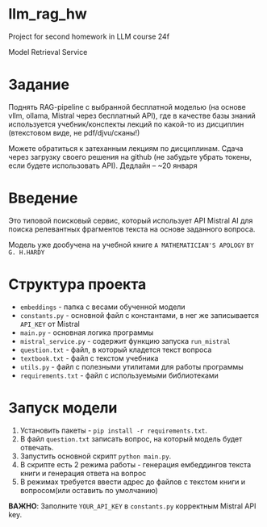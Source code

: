 # llm_rag_hw
Project for second homework in LLM course 24f

Model Retrieval Service

# Задание
Поднять RAG-pipeline с выбранной бесплатной моделью (на основе vllm, ollama, Mistral через бесплатный API), где в качестве базы знаний используется учебник/конспекты лекций по какой-то из дисциплин (втекстовом виде, не pdf/djvu/сканы!) 

Можете обратиться к затеханным лекциям по дисциплинам. Сдача через загрузку своего решения на github (не забудьте убрать токены, если будете использовать API). Дедлайн – ~20 января

# Введение
Это типовой поисковый сервис, который использует API Mistral AI для поиска релевантных фрагментов текста на основе заданного вопроса.

Модель уже дообучена на учебной книге `A MATHEMATICIAN'S APOLOGY` `BY G. H.HARDY`

# Структура проекта
- `embeddings` - папка с весами обученной модели
- `constants.py` - основной файл с константами, в нег же записывается `API_KEY` от Mistral
- `main.py` - основная логика программы
- `mistral_service.py` - содержит функцию запуска `run_mistral`
- `question.txt` - файл, в который кладется текст вопроса
- `textbook.txt` - файл с текстом учебника
- `utils.py` - файл с полезными утилитами для работы программы
- `requirements.txt` - файл с используемыми библиотеками

# Запуск модели
1. Установить пакеты - `pip install -r requirements.txt`.
2. В файл `question.txt` записать вопрос, на который модель будет отвечать.
3. Запустить основной скрипт `python main.py`.
4. В скрипте есть 2 режима работы - генерация ембеддингов текста книги и генерация ответа на вопрос
5. В режимах требуется ввести адрес до файлов с текстом книги и вопросом(или оставить по умолчанию)

**ВАЖНО**: Заполните `YOUR_API_KEY` в `constants.py` корректным Mistral API key.